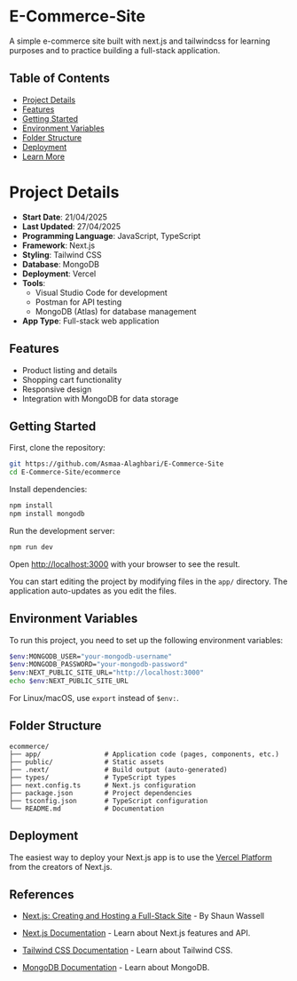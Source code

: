 # E-Commerce-Site

A simple e-commerce site built with next.js and tailwindcss for learning purposes and to practice building a full-stack application.

## Table of Contents

- [Project Details](#project-details)
- [Features](#features)
- [Getting Started](#getting-started)
- [Environment Variables](#environment-variables)
- [Folder Structure](#folder-structure)
- [Deployment](#deployment)
- [Learn More](#learn-more)

# Project Details

- **Start Date**: 21/04/2025
- **Last Updated**: 27/04/2025
- **Programming Language**: JavaScript, TypeScript
- **Framework**: Next.js
- **Styling**: Tailwind CSS
- **Database**: MongoDB
- **Deployment**: Vercel
- **Tools**:
  - Visual Studio Code for development
  - Postman for API testing
  - MongoDB (Atlas) for database management
- **App Type**: Full-stack web application

## Features

- Product listing and details
- Shopping cart functionality
- Responsive design
- Integration with MongoDB for data storage

## Getting Started

First, clone the repository:

```bash
git https://github.com/Asmaa-Alaghbari/E-Commerce-Site
cd E-Commerce-Site/ecommerce
```

Install dependencies:

```bash
npm install
npm install mongodb
```

Run the development server:

```bash
npm run dev
```

Open [http://localhost:3000](http://localhost:3000) with your browser to see the result.

You can start editing the project by modifying files in the `app/` directory. The application auto-updates as you edit the files.

## Environment Variables

To run this project, you need to set up the following environment variables:

```bash
$env:MONGODB_USER="your-mongodb-username"
$env:MONGODB_PASSWORD="your-mongodb-password"
$env:NEXT_PUBLIC_SITE_URL="http://localhost:3000"
echo $env:NEXT_PUBLIC_SITE_URL
```

For Linux/macOS, use `export` instead of `$env:`.

## Folder Structure

```
ecommerce/
├── app/                # Application code (pages, components, etc.)
├── public/             # Static assets
├── .next/              # Build output (auto-generated)
├── types/              # TypeScript types
├── next.config.ts      # Next.js configuration
├── package.json        # Project dependencies
├── tsconfig.json       # TypeScript configuration
└── README.md           # Documentation
```

## Deployment

The easiest way to deploy your Next.js app is to use the [Vercel Platform](https://vercel.com/new?utm_medium=default-template&filter=next.js&utm_source=create-next-app&utm_campaign=create-next-app-readme) from the creators of Next.js.

## References

- [Next.js: Creating and Hosting a Full-Stack Site](https://www.linkedin.com/learning/next-js-creating-and-hosting-a-full-stack-site?u=106534538) - By Shaun Wassell

- [Next.js Documentation](https://nextjs.org/docs) - Learn about Next.js features and API.
- [Tailwind CSS Documentation](https://tailwindcss.com/docs) - Learn about Tailwind CSS.
- [MongoDB Documentation](https://www.mongodb.com/docs/) - Learn about MongoDB.
